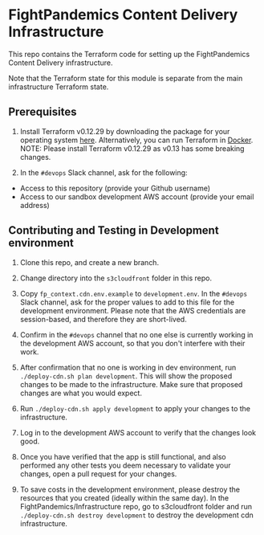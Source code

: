 # FightPandemics Content Delivery Infrastructure

This repo contains the Terraform code for setting up the FightPandemics Content Delivery infrastructure.

Note that the Terraform state for this module is separate from the main infrastructure Terraform state.

## Prerequisites

1. Install Terraform v0.12.29 by downloading the package for your operating system [here](https://www.terraform.io/downloads.html). Alternatively, you can run Terraform in [Docker](https://hub.docker.com/r/hashicorp/terraform). NOTE: Please install Terraform v0.12.29 as v0.13 has some breaking changes.

1. In the `#devops` Slack channel, ask for the following:
- Access to this repository (provide your Github username)
- Access to our sandbox development AWS account (provide your email address)

## Contributing and Testing in Development environment

1. Clone this repo, and create a new branch.

1. Change directory into the `s3cloudfront` folder in this repo.

1. Copy `fp_context.cdn.env.example` to `development.env`. In the `#devops` Slack channel, ask for the proper values to add to this file for the development environment. Please note that the AWS credentials are session-based, and therefore they are short-lived.

1. Confirm in the `#devops` channel that no one else is currently working in the development AWS account, so that you don't interfere with their work.

1. After confirmation that no one is working in dev environment, run `./deploy-cdn.sh plan development`. This will show the proposed changes to be made to the infrastructure. Make sure that proposed changes are what you would expect.

1. Run `./deploy-cdn.sh apply development` to apply your changes to the infrastructure.

1. Log in to the development AWS account to verify that the changes look good.

1. Once you have verified that the app is still functional, and also performed any other tests you deem necessary to validate your changes, open a pull request for your changes.

1. To save costs in the development environment, please destroy the resources that you created (ideally within the same day). In the FightPandemics/Infrastructure repo, go to s3cloudfront folder and run `./deploy-cdn.sh destroy development` to destroy the development cdn infrastructure.
